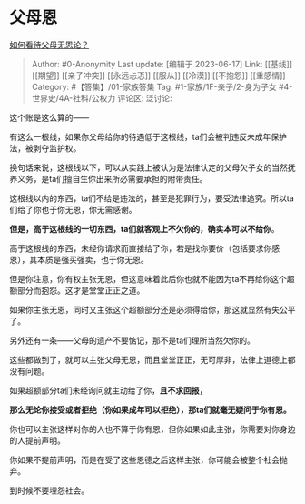 # 父母恩
[如何看待父母无恩论？](https://www.zhihu.com/question/26860040/answer/2515001052)

> Author: #0-Anonymity
> Last update: [编辑于 2023-06-17]
> Link: [[基线]] [[期望]] [[亲子冲突]] [[永远忐忑]] [[服从]] [[冷漠]] [[不抱怨]] [[重感情]]
> Category: #【答集】/01-家族答集
> Tag: #1-家族/1F-亲子/2-身为子女 #4-世界史/4A-社科/公权力
> 评论区:
> 泛讨论:

这个账是这么算的——

有这么一根线，如果你父母给你的待遇低于这根线，ta们会被判违反未成年保护法，被剥夺监护权。

换句话来说，这根线以下，可以从实践上被认为是法律认定的父母欠子女的当然抚养义务，是ta们擅自生你出来所必需要承担的附带责任。

这根线以内的东西，ta们不给是违法的，甚至是犯罪行为，要受法律追究。所以ta们给了你也于你无恩，你无需感谢。

**但是，高于这根线的一切东西，ta们就客观上不欠你的，确实本可以不给你**。

高于这根线的东西，未经你请求而直接给了你，若是找你要价（包括要求你感恩），其本质是强买强卖，也于你无恩。

但是你注意，你有权主张无恩，但这意味着此后你也就不能因为ta不再给你这个超额部分而抱怨。这才是堂堂正正之道。

如果你主张无恩，同时又主张这个超额部分还是必须得给你，那这就显然有失公平了。

另外还有一条——父母的遗产不要惦记，那不是ta们理所当然欠你的。

这些都做到了，就可以主张父母无恩，而且堂堂正正，无可厚非，法律上道德上都没有问题。

如果超额部分ta们未经询问就主动给了你，**且不求回报，**

**那么无论你接受或者拒绝（你如果成年可以拒绝），那ta们就毫无疑问于你有恩。**

你也可以主张这样对你的人也不算于你有恩，但你如果如此主张，你需要对你身边的人提前声明。

你如果不提前声明，而是在受了这些恩德之后这样主张，你可能会被整个社会抛弃。

到时候不要埋怨社会。